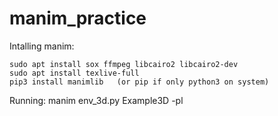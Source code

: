 # manim_practice

Intalling manim:

	sudo apt install sox ffmpeg libcairo2 libcairo2-dev
	sudo apt install texlive-full
	pip3 install manimlib	(or pip if only python3 on system)
	
Running:
	manim env_3d.py Example3D -pl

